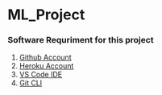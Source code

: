 # ML_Project

### Software Requriment for this project

1. [Github Account](https://github.com/)
2. [Heroku Account](https://www.heroku.com/)
3. [VS Code IDE](https://code.visualstudio.com/Download)
4. [Git CLI](https://git-scm.com/downloads)
